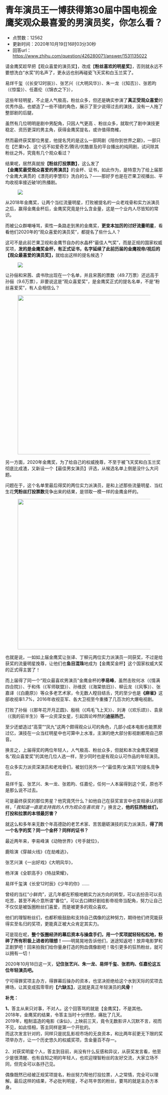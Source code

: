 # 青年演员王一博获得第30届中国电视金鹰奖观众最喜爱的男演员奖，你怎么看？
- 点赞数：12562
- 更新时间：2020年10月19日16时03分30秒
- 回答url：https://www.zhihu.com/question/426280071/answer/1531135022
<body>
 <p data-pid="dlvDiir_">请金鹰奖趁早把【观众喜爱的演员奖】，改成【<b>粉丝喜欢的明星奖</b>】，否则就永远不要想洗白“水奖”的名声了，更永远也别再碰瓷飞天奖和白玉兰奖了。</p>
 <p data-pid="_8YBdubC">易烊千玺（《长安12时辰》）、张艺兴（《大明风华》）、朱一龙（《知否》）、张若昀（《惊蛰》）、任嘉伦（《锦衣之下》），</p>
 <p data-pid="dUmychw_">这些年轻明星，不止是人气极高，粉丝众多，但还是确实参演了<b>真正受观众喜爱</b>的优秀作品，也塑造了一些不错的角色，展示了至少说得过去的演技，没有一人拖了整部剧的后腿，</p>
 <p data-pid="PjwbmjEZ">虽然有几位明明是剧中男配角，只因人气更高 、粉丝众多，就取代了剧中演技更稳定、资历更深的男主角，获得金鹰奖提名，或许值得商榷，</p>
 <p data-pid="uBmhWm-v">然而最终获奖那位男星，他提名凭的是这么一部网剧《陪你到世界之巅》，一部只在【芒果tv】、这个远不如爱奇艺/腾讯/优酷普及的平台播出的纯网剧，试问除其粉丝之外，究竟有几个观众看过？</p>
 <p data-pid="D-6NJMgh">结果呢，居然真就按<b>【粉丝打投票数】</b>，这么发了<b>【金鹰奖最受观众喜爱的男演员】</b>的金杯、证书，如此作为，是特意为了给上届那个金鹰大满贯的《漂亮的李慧珍》洗白的么？——那好歹也是在芒果卫视播出、平均收视率接近破1的热播剧。</p>
 <figure data-size="normal">
  <img src="https://pic1.zhimg.com/50/v2-ac23c682842116727ebca48fd2cee8fe_720w.jpg?source=1940ef5c" data-caption="" data-size="normal" data-original-token="v2-ac23c682842116727ebca48fd2cee8fe" class="content_image">
 </figure>
 <p data-pid="llWnwdwM">从2018年金鹰奖，让两个当红流量明星，打败被提名的一众老戏骨和实力派演员之后，赢得金鹰金杯后，金鹰奖究竟是什么含金量，这是一个业内人尽皆知的常识。</p>
 <p data-pid="iM8f3swN">而被公众群嘲唾骂，索性一条路走到黑的金鹰奖，<b>更变本加厉的讨好流量明星</b>，看看他们2020年的“观众喜爱的演员奖”，都提名了些什么人？</p>
 <p data-pid="5b5JF2jV">这可不是此前芒果卫视和金鹰节自办的水晶杯“最佳人气奖”，而是正规的国家权威奖项，<b>发的是金鹰奖金杯，有正式证书，名字延续了此前历届的金鹰视帝/视后的【观众最喜爱的演员奖】，</b>就给出这样的提名候选？</p>
 <figure data-size="normal">
  <img src="https://picx.zhimg.com/50/v2-d5f0533967db04d344aa4c7efff145eb_720w.jpg?source=1940ef5c" data-caption="" data-size="normal" data-original-token="v2-d5f0533967db04d344aa4c7efff145eb" class="content_image">
 </figure>
 <p data-pid="erGGbhQk">让孙俪和宋茜、虞书欣出现在一个名单，并且宋茜的票数（49.7万票）还远高于孙俪（9.6万票），非要说这是“观众喜爱奖”，是金鹰奖正式的提名名单，不是“粉丝喜爱奖”，有人会相信么？</p>
 <figure data-size="normal">
  <img src="https://pic1.zhimg.com/50/v2-979d3878f6fcde4ed7bec4f93bd0ca58_720w.jpg?source=1940ef5c" data-caption="" data-size="normal" data-rawwidth="508" data-rawheight="295" data-original-token="v2-979d3878f6fcde4ed7bec4f93bd0ca58" data-default-watermark-src="https://picx.zhimg.com/50/v2-f1f66281ace7e4cbbc4122adc51a6480_720w.jpg?source=1940ef5c" class="origin_image zh-lightbox-thumb" width="508" data-original="https://picx.zhimg.com/v2-979d3878f6fcde4ed7bec4f93bd0ca58_r.jpg?source=1940ef5c">
 </figure>
 <p data-pid="ffc1BX-j">另一方面，2020年金鹰奖，为了给自己的权威挽尊，不至于被飞天奖和白玉兰奖彻底比成渣，又新设一个【最佳男女演员】评选，从候选名单上倒是没什么大问题。</p>
 <p data-pid="rRQhaAj7">问题在于，这个名单里最后得奖的两位实力派演员，是和上述那些流量明星、当红生花<b>凭粉丝打投票数</b>竞争出来的结果，是领取一模一样的金鹰金杯的。</p>
 <figure data-size="normal">
  <img src="https://picx.zhimg.com/50/v2-802c8dbf1e73e999cd625b10b788f78c_720w.jpg?source=1940ef5c" data-caption="" data-size="normal" data-rawwidth="480" data-rawheight="648" data-original-token="v2-802c8dbf1e73e999cd625b10b788f78c" data-default-watermark-src="https://pic1.zhimg.com/50/v2-7dcee91a46510484243b519d58cffa50_720w.jpg?source=1940ef5c" class="origin_image zh-lightbox-thumb" width="480" data-original="https://pic1.zhimg.com/v2-802c8dbf1e73e999cd625b10b788f78c_r.jpg?source=1940ef5c">
 </figure>
 <p data-pid="ysE5o3gP">也就是说，一如如上届金鹰奖让张译、丁柳元两位实力派演员一同获奖，不过是给获奖的流量明星挽尊，让他们也<b>鱼目混珠</b>地成为【金鹰奖金杯】这个国家权威大奖的正式得主罢了！</p>
 <p data-pid="IBXS59N-">而上届得了同一个“观众最喜欢男演员”金鹰金杯的<b>李易峰</b>，虽然击败何冰（《情满四合院》）、于和伟（《军师联盟》）、孙维民（《海棠依旧》）、柳云龙（《风筝》）、张嘉译（《白鹿原》）等众多老艺术家，令无数人瞠目结舌，凭的至少也是<b>《麻雀》</b>这部收视率1.7%，2016年收视亚军、各大卫视至今重播了几百次的大爆电视剧。</p>
 <p data-pid="gkUZcsUJ">打败了孙俪（《那年花开月正圆》、殷桃（《鸡毛飞上天》）、刘涛（《欢乐颂》）、袁泉（《我的前半生》）等一众资深女星，引起舆论哗然的<b>迪丽热巴</b>，</p>
 <p data-pid="ZFHvesPg">至少还塑造过“高雯”“凤九”这两个颇得观众认可的角色，几部小成本电影也能票房过亿，演技在一众当红明星中也可算中上水准，主演的绝大部分影视剧都用自己原音。</p>
 <p data-pid="elto6Zuz">换言之，上届得奖的两位年轻人，人气极高、粉丝众多，但就和本次金鹰奖被提名“观众喜爱奖”的其他几位人选一样，至少同时也是有观众认可作品的年轻演员。</p>
 <p data-pid="N38K6huc">在众多实力派资深演员和老戏骨们，被划归另外一个“最佳男/女演员”的提名竞争后，</p>
 <p data-pid="2wxVioN4">易烊千玺、张艺兴、朱一龙、张若昀、任嘉伦，任何一人本届得到这个奖，原也不是那么说不过去。</p>
 <p data-pid="yv5RFUkU">可是最终获奖的那位男星？他究竟凭什么？如他自己在获奖宣言中也变相承认的那样，「<i>我知道一直是支持我的人作为观众在喜欢我？</i>」换言之，<b>他的狂热粉丝们，打投和拉票的本领最厉害？</b></p>
 <p data-pid="JNrKwM-1">就这么和多年来无数个年高德劭的老艺术家、苦苦磨砺演技的实力派演员，<b>得了同一个名字的奖？同一个金杯？同样的证书？</b></p>
 <p data-pid="3pUYtptr">最近两年来，李易峰演《动物世界》《号手就位》，</p>
 <p data-pid="ijT4kr9Z">鹿晗演《穿越火线》《在劫难逃》，</p>
 <p data-pid="586txN9y">张艺兴演《一出好戏》《大明风华》，</p>
 <p data-pid="56Du-Yqr">杨洋演《全职高手》《特战荣耀》，</p>
 <p data-pid="ZBiQVfbB">易烊千玺演《长安12时辰》《少年的你》……</p>
 <p data-pid="cbHpUWoe">曾经的当红“小鲜肉”，这几年都在积极地朝实力派方向的转型，可以去扮丑可以去吃苦，甚至不再介意所谓“番位”，可以去口碑好剧给影帝视帝当配角，努力让自己不仅仅是被饭圈粉丝们喜爱，而是被更多的观众喜欢。</p>
 <p data-pid="sU0FSjaE">他们的理智粉丝们，也都积极鼓励和支持自己偶像的这种努力，期待他们终究能获得实至名归的奖项，更能真正被大众肯定其实力。</p>
 <p data-pid="bc1kGGUA">可是现在呢，<b>整个饭圈经济的幕后资本与操盘手们，用一个奖项就轻轻松松地，粉碎了所有积极上进者的理想！</b>——明晃晃地告诉他们，迷途知返吧！放弃电影梦和正剧梦吧！回来拍我们给你量身打造的狗血偶像剧吧！吸引更多的狂热粉丝，就可以拥有一切！</p>
 <p data-pid="qfiELjVN">2020年10月18日这一天，<b>记住张艺兴、朱一龙、易烊千玺、张若昀、任嘉伦这五位年轻演员吧。</b></p>
 <p data-pid="82_UCPSL">宁可得罪奖项主办方，得罪幕后操办的资本，也坚决拒绝给这个水到天际的奖项去捧场，让其变成孤零零的<b>【六缺五】</b>，这就是真正年轻演员的<b>风骨</b>！</p>
 <p data-pid="Oqr-JmW7"><b>补充：</b></p>
 <p data-pid="dK68N7yR"><b>1、</b>答主从来只对事，不对人。这个回答骂的就是【金鹰奖】，不是其他。<br>
  2018年，金鹰奖的结果，令答主当时十分愤怒，痛批了几天。<br>
  2019年，粗制滥造的电影《诛仙》，上映前三天，竟令无数影评人沉默不言，视而不见，如此怪相，答主同样是第一个开批的。<br>
  而这次发言针对的，同样只是扰乱影视市场的无良资本，和比两年前更无下限的奖项举办方，让一个历史悠久的权威奖项，含金量百不存一。<br><br>
  2、对获奖明星个人，答主到目前，尚没有什么反感和异议，从获奖发言看，他至少是很清醒、也有自知之明的年轻人，也欢迎理智粉丝的友好交流，大家立场不同，但完全可以各抒己见。</p>
 <p data-pid="fPk2aDor">偶像既然已经被正规奖项提名，粉丝努力帮他打投拉票，人之常情，完全可以理解。最后这样的结果，不必批判明星，不必骂辛苦的粉丝，要骂的就是主办方本身。</p>
</body>